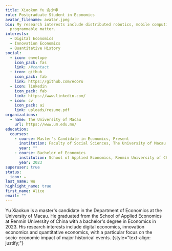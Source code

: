 ```yaml
---
title: Xiaokun Yu 俞小坤
role: Postgraduate Student in Economics
avatar_filename: avatar.jpeg
bio: My research interests include distributed robotics, mobile computing and
  programmable matter.
interests:
  - Digital Economics
  - Innovation Economics
  - Quantitative History
social:
  - icon: envelope
    icon_pack: fas
    link: /#contact
  - icon: github
    icon_pack: fab
    link: https://github.com/ecoYu
  - icon: linkedin
    icon_pack: fab
    link: https://www.linkedin.com/
  - icon: cv
    icon_pack: ai
    link: uploads/resume.pdf
organizations:
  - name: The University of Macau
    url: https://www.um.edu.mo/
education:
  courses:
    - course: Master's Candidate in Economics, Present
      institution: Faculty of Social Sciences, The University of Macau
      year: ""
    - course: Bachelor of Economics
      institution: School of Applied Economics, Renmin University of China
      year: 2023
superuser: true
status:
  icon: ☕️
last_name: Wu
highlight_name: true
first_name: Alice
email: ""
---
```

Yu Xiaokun is a master's candidate in the Department of Economics at the University of Macau. He graduated from the School of Applied Economics at Renmin University of China with a bachelor's degree in Economics in 2023. His research interests include digital economics, innovation economics and quantitative economics, with a particular focus on the socio-economic impact of major historical events.
{style="text-align: justify;"}